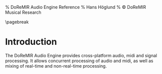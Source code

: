 % DoReMIR Audio Engine Reference
% Hans Höglund
% © DoReMIR Musical Research

\pagebreak

Introduction
========

The DoReMIR Audio Engine provides cross-platform audio, midi and signal processing. It
allows concurrent processing of audio and midi, as well as mixing of real-time and non-real-time
processing.
